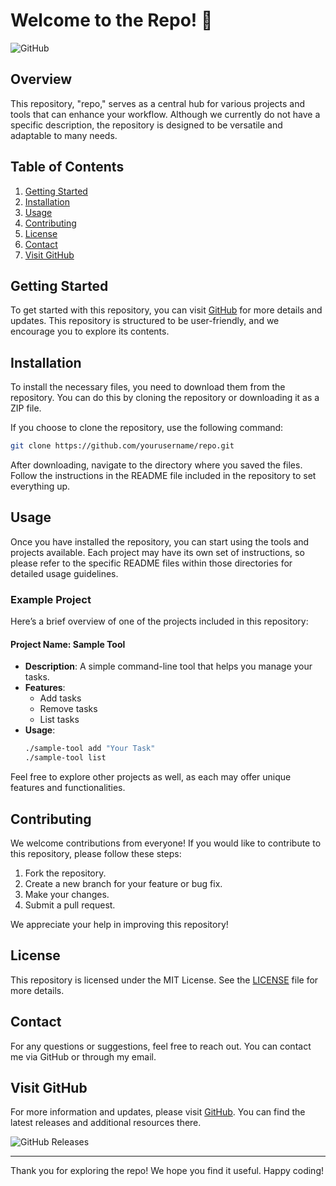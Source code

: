 # Welcome to the Repo! 🚀

![GitHub](https://img.shields.io/badge/GitHub-Visit%20Repo-blue)

## Overview

This repository, "repo," serves as a central hub for various projects and tools that can enhance your workflow. Although we currently do not have a specific description, the repository is designed to be versatile and adaptable to many needs.

## Table of Contents

1. [Getting Started](#getting-started)
2. [Installation](#installation)
3. [Usage](#usage)
4. [Contributing](#contributing)
5. [License](#license)
6. [Contact](#contact)
7. [Visit GitHub](#visit-github)

## Getting Started

To get started with this repository, you can visit [GitHub](https://github.com) for more details and updates. This repository is structured to be user-friendly, and we encourage you to explore its contents.

## Installation

To install the necessary files, you need to download them from the repository. You can do this by cloning the repository or downloading it as a ZIP file. 

If you choose to clone the repository, use the following command:

```bash
git clone https://github.com/yourusername/repo.git
```

After downloading, navigate to the directory where you saved the files. Follow the instructions in the README file included in the repository to set everything up.

## Usage

Once you have installed the repository, you can start using the tools and projects available. Each project may have its own set of instructions, so please refer to the specific README files within those directories for detailed usage guidelines.

### Example Project

Here’s a brief overview of one of the projects included in this repository:

#### Project Name: Sample Tool

- **Description**: A simple command-line tool that helps you manage your tasks.
- **Features**:
  - Add tasks
  - Remove tasks
  - List tasks
- **Usage**:
  ```bash
  ./sample-tool add "Your Task"
  ./sample-tool list
  ```

Feel free to explore other projects as well, as each may offer unique features and functionalities.

## Contributing

We welcome contributions from everyone! If you would like to contribute to this repository, please follow these steps:

1. Fork the repository.
2. Create a new branch for your feature or bug fix.
3. Make your changes.
4. Submit a pull request.

We appreciate your help in improving this repository!

## License

This repository is licensed under the MIT License. See the [LICENSE](LICENSE) file for more details.

## Contact

For any questions or suggestions, feel free to reach out. You can contact me via GitHub or through my email.

## Visit GitHub

For more information and updates, please visit [GitHub](https://github.com). You can find the latest releases and additional resources there.

![GitHub Releases](https://img.shields.io/badge/Releases-Check%20Here-brightgreen)

---

Thank you for exploring the repo! We hope you find it useful. Happy coding!